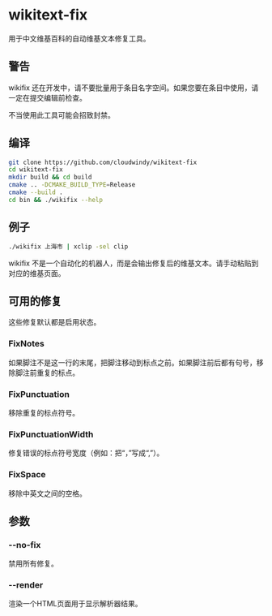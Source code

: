 # wikitext-fix

用于中文维基百科的自动维基文本修复工具。

## 警告

wikifix 还在开发中，请不要批量用于条目名字空间。如果您要在条目中使用，请一定在提交编辑前检查。

不当使用此工具可能会招致封禁。

## 编译

```sh
git clone https://github.com/cloudwindy/wikitext-fix
cd wikitext-fix
mkdir build && cd build
cmake .. -DCMAKE_BUILD_TYPE=Release
cmake --build .
cd bin && ./wikifix --help
```

## 例子

```sh
./wikifix 上海市 | xclip -sel clip
```

wikifix 不是一个自动化的机器人，而是会输出修复后的维基文本。请手动粘贴到对应的维基页面。

## 可用的修复

这些修复默认都是启用状态。

### FixNotes

如果脚注不是这一行的末尾，把脚注移动到标点之前。如果脚注前后都有句号，移除脚注前重复的标点。

### FixPunctuation

移除重复的标点符号。

### FixPunctuationWidth

修复错误的标点符号宽度（例如：把“，”写成“,”）。

### FixSpace

移除中英文之间的空格。

## 参数

### --no-fix

禁用所有修复。

### --render

渲染一个HTML页面用于显示解析器结果。